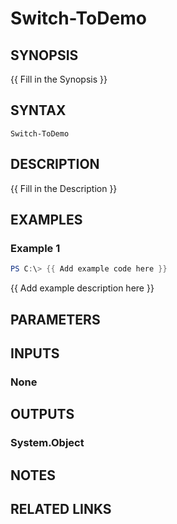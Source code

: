 ﻿---
external help file: ServiceDeskPlus-help.xml
Module Name: ServiceDeskPlus
online version:
schema: 2.0.0
---

# Switch-ToDemo

## SYNOPSIS
{{ Fill in the Synopsis }}

## SYNTAX

```
Switch-ToDemo
```

## DESCRIPTION
{{ Fill in the Description }}

## EXAMPLES

### Example 1
```powershell
PS C:\> {{ Add example code here }}
```

{{ Add example description here }}

## PARAMETERS

## INPUTS

### None

## OUTPUTS

### System.Object
## NOTES

## RELATED LINKS

